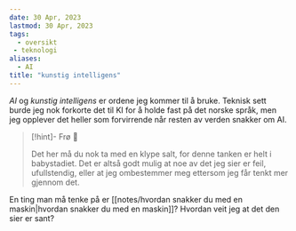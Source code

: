 ```yaml
---
date: 30 Apr, 2023
lastmod: 30 Apr, 2023
tags:
  - oversikt
 - teknologi
aliases:
  - AI
title: "kunstig intelligens"
---
```

*AI* og *kunstig intelligens* er ordene jeg kommer til å bruke. Teknisk sett burde jeg nok forkorte det til KI for å holde fast på det norske språk, men jeg opplever det heller som forvirrende når resten av verden snakker om AI.

> [!hint]- Frø  🌱
>
> Det her må du nok ta med en klype salt, for denne tanken er helt i babystadiet. Det er altså godt mulig at noe av det jeg sier er feil, ufullstendig, eller at jeg ombestemmer meg ettersom jeg får tenkt mer gjennom det.

En ting man må tenke på er [[notes/hvordan snakker du med en maskin|hvordan snakker du med en maskin]]? Hvordan veit jeg at det den sier er sant? 
